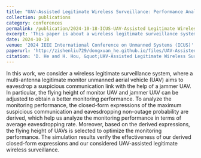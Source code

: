 ```yaml
---
title: "UAV-Assisted Legitimate Wireless Surveillance: Performance Analysis and Optimization"
collection: publications
category: conferences
permalink: /publication/2024-10-18-ICUS-UAV-Assisted Legitimate Wireless Surveillance Performance Analysis and Optimization-number-12
excerpt: 'This paper is about a wireless legitimate surveillance system, where a multi-antenna legitimate monitor unmanned aerial vehicle (UAV) aims to eavesdrop a suspicious communication link with the help of a jammer UAV.'
date: 2024-10-18
venue: '2024 IEEE International Conference on Unmanned Systems (ICUS)'
paperurl: 'http://zishenliu729/dongxuan_he.github.io/files/UAV-Assisted_Legitimate_Wireless_Surveillance_Performance_Analysis_and_Optimization.pdf'
citation: 'D. He and H. Hou, &quot;UAV-Assisted Legitimate Wireless Surveillance: Performance Analysis and Optimization,&quot; in <i>Proc. 2024 IEEE International Conference on Unmanned Systems (ICUS)</i>, Nanjing, China, 2024, pp. 1975-1979.'
---
```


In this work, we consider a wireless legitimate surveillance system, where a multi-antenna legitimate monitor unmanned aerial vehicle (UAV) aims to eavesdrop a suspicious communication link with the help of a jammer UAV. In particular, the flying height of monitor UAV and jammer UAV can be adjusted to obtain a better monitoring performance. To analyze the monitoring performance, the closed-form expressions of the maximum suspicious communication and eavesdropping non-outage probability are derived, which help us analyze the monitoring performance in terms of average eavesdropping rate. Moreover, based on the derived expressions, the flying height of UAVs is selected to optimize the monitoring performance. The simulation results verify the effectiveness of our derived closed-form expressions and our considered UAV-assisted legitimate wireless surveillance.